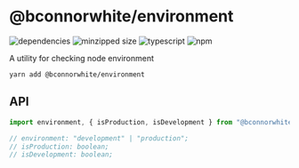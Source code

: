 # @bconnorwhite/environment
![dependencies](https://img.shields.io/david/bconnorwhite/environment)
![minzipped size](https://img.shields.io/bundlephobia/minzip/@bconnorwhite/environment)
![typescript](https://img.shields.io/github/languages/top/bconnorwhite/environment)
![npm](https://img.shields.io/npm/v/@bconnorwhite/environment)

A utility for checking node environment

```
yarn add @bconnorwhite/environment
```
## API
```js
import environment, { isProduction, isDevelopment } from "@bconnorwhite/environment";

// environment: "development" | "production";
// isProduction: boolean;
// isDevelopment: boolean;
```

